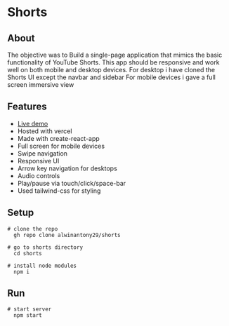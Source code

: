 # Shorts

## About
The objective was to Build a single-page application that mimics the basic functionality of YouTube Shorts. This app should be responsive and work well on both mobile and desktop devices.
For desktop i have cloned the Shorts UI except the navbar and sidebar
For mobile devices i gave a full screen immersive view


## Features

- [Live demo](https://shorts-mu.vercel.app/)
- Hosted with vercel
- Made with create-react-app
- Full screen for mobile devices
- Swipe navigation
- Responsive UI
- Arrow key navigation for desktops
- Audio controls
- Play/pause via touch/click/space-bar
- Used tailwind-css for styling

## Setup

```
# clone the repo
  gh repo clone alwinantony29/shorts
```
```
# go to shorts directory
  cd shorts
```
```
# install node modules
  npm i 
```

## Run

```
# start server
  npm start
```